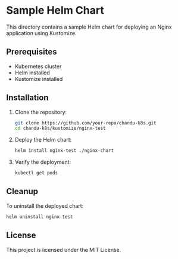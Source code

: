 # Sample Helm Chart

This directory contains a sample Helm chart for deploying an Nginx application using Kustomize.

## Prerequisites

- Kubernetes cluster
- Helm installed
- Kustomize installed

## Installation

1. Clone the repository:
    ```sh
    git clone https://github.com/your-repo/chandu-k8s.git
    cd chandu-k8s/kustomize/nginx-test
    ```

2. Deploy the Helm chart:
    ```sh
    helm install nginx-test ./nginx-chart
    ```

3. Verify the deployment:
    ```sh
    kubectl get pods
    ```

## Cleanup

To uninstall the deployed chart:
```sh
helm uninstall nginx-test
```

## License

This project is licensed under the MIT License.

